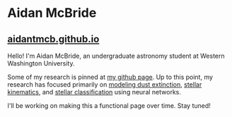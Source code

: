 # Aidan McBride
## [aidantmcb.github.io](https://aidantmcb.github.io)

Hello! I'm Aidan McBride, an undergraduate astronomy student at Western Washington University.

Some of my research is pinned at [my github page](https://github.com/aidantmcb). Up to this point, my research has focused primarily on [modeling dust extinction](https://github.com/aidantmcb/dust_extinction_temperature), [stellar kinematics](https://github.com/aidantmcb/OrionProperMotions), and [stellar classification](https://github.com/aidantmcb/YSO-ML) using neural networks. 

I'll be working on making this a functional page over time. Stay tuned!
